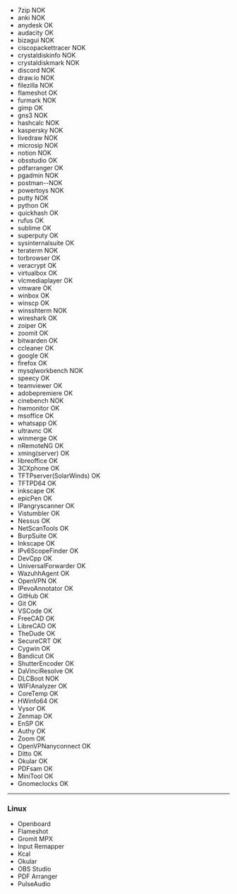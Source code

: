 - 7zip NOK
- anki NOK
- anydesk OK
- audacity OK
- bizagui NOK
- ciscopackettracer NOK
- crystaldiskinfo NOK
- crystaldiskmark NOK
- discord NOK
- draw.io NOK
- filezilla NOK
- flameshot OK
- furmark NOK
- gimp OK
- gns3 NOK
- hashcalc NOK
- kaspersky NOK
- livedraw NOK
- microsip NOK
- notion NOK
- obsstudio OK
- pdfarranger OK
- pgadmin NOK
- postman--NOK
- powertoys NOK
- putty NOK
- python OK
- quickhash OK
- rufus OK
- sublime OK
- superputy OK
- sysinternalsuite OK
- teraterm NOK
- torbrowser OK
- veracrypt OK
- virtualbox OK
- vlcmediaplayer OK
- vmware OK
- winbox OK
- winscp OK
- winsshterm NOK
- wireshark OK
- zoiper OK
- zoomit OK
- bitwarden OK
- ccleaner OK
- google OK
- firefox OK
- mysqlworkbench NOK
- speecy OK
- teamviewer OK
- adobepremiere OK
- cinebench NOK
- hwmonitor OK
- msoffice OK
- whatsapp OK
- ultravnc OK
- winmerge OK
- nRemoteNG OK
- xming(server) OK
- libreoffice OK
- 3CXphone OK
- TFTPserver(SolarWinds) OK
- TFTPD64 OK
- inkscape OK
- epicPen OK
- IPangryscanner OK
- Vistumbler OK
- Nessus OK
- NetScanTools OK
- BurpSuite OK
- Inkscape OK
- IPv6ScopeFinder OK
- DevCpp OK
- UniversalForwarder OK
- WazuhhAgent OK
- OpenVPN OK
- IPevoAnnotator OK
- GitHub OK
- Git OK
- VSCode OK
- FreeCAD OK
- LibreCAD OK
- TheDude OK
- SecureCRT OK
- Cygwin OK
- Bandicut OK
- ShutterEncoder OK
- DaVinciResolve OK
- DLCBoot NOK
- WIFIAnalyzer OK
- CoreTemp OK
- HWinfo64 OK
- Vysor OK
- Zenmap OK
- EnSP OK
- Authy OK
- Zoom OK
- OpenVPNanyconnect OK
- Ditto OK
- Okular OK
- PDFsam OK
- MiniTool OK
- Gnomeclocks OK

---

### Linux

- Openboard
- Flameshot
- Gromit MPX
- Input Remapper
- Kcal
- Okular
- OBS Studio
- PDF Arranger
- PulseAudio
